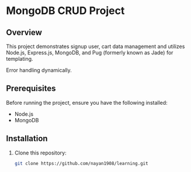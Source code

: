 # MongoDB CRUD Project

## Overview
This project demonstrates signup user, cart data management and utilizes Node.js, Express.js, MongoDB, and Pug (formerly known as Jade) for templating.

Error handling dynamically.

## Prerequisites
Before running the project, ensure you have the following installed:
- Node.js
- MongoDB

## Installation
1. Clone this repository:
   ```bash
   git clone https://github.com/nayan1908/learning.git


